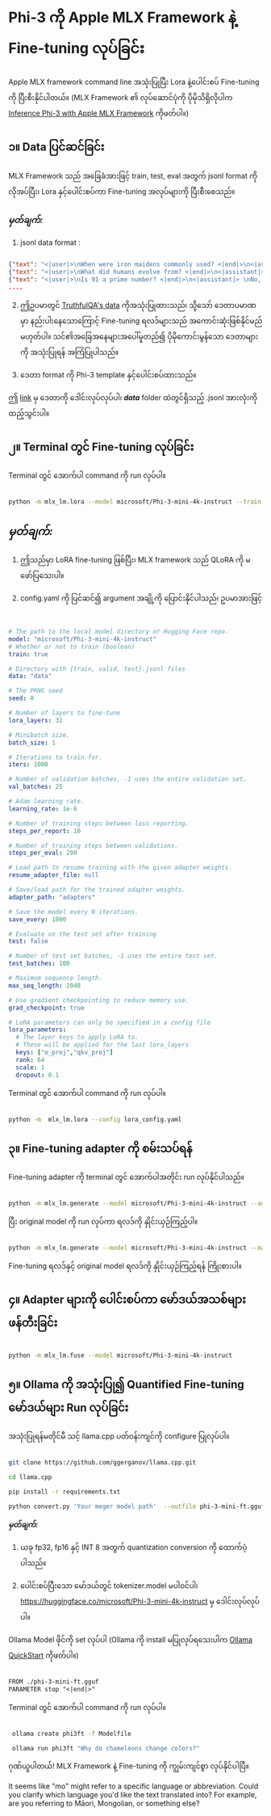# **Phi-3 ကို Apple MLX Framework နဲ့ Fine-tuning လုပ်ခြင်း**

Apple MLX framework command line အသုံးပြုပြီး Lora နဲ့ပေါင်းစပ် Fine-tuning ကို ပြီးစီးနိုင်ပါတယ်။ (MLX Framework ၏ လုပ်ဆောင်ပုံကို ပိုမိုသိရှိလိုပါက [Inference Phi-3 with Apple MLX Framework](../03.FineTuning/03.Inference/MLX_Inference.md) ကိုဖတ်ပါ။)


## **၁။ Data ပြင်ဆင်ခြင်း**

MLX Framework သည် အခြေခံအားဖြင့် train, test, eval အတွက် jsonl format ကိုလိုအပ်ပြီး၊ Lora နှင့်ပေါင်းစပ်ကာ Fine-tuning အလုပ်များကို ပြီးစီးစေသည်။


### ***မှတ်ချက်:***

1. jsonl data format :


```json

{"text": "<|user|>\nWhen were iron maidens commonly used? <|end|>\n<|assistant|> \nIron maidens were never commonly used <|end|>"}
{"text": "<|user|>\nWhat did humans evolve from? <|end|>\n<|assistant|> \nHumans and apes evolved from a common ancestor <|end|>"}
{"text": "<|user|>\nIs 91 a prime number? <|end|>\n<|assistant|> \nNo, 91 is not a prime number <|end|>"}
....

```

2. ဤဥပမာတွင် [TruthfulQA's data](https://github.com/sylinrl/TruthfulQA/blob/main/TruthfulQA.csv) ကိုအသုံးပြုထားသည်၊ သို့သော် ဒေတာပမာဏမှာ နည်းပါးနေသောကြောင့် Fine-tuning ရလဒ်များသည် အကောင်းဆုံးဖြစ်နိုင်မည်မဟုတ်ပါ။ သင်၏အခြေအနေများအပေါ်မူတည်၍ ပိုမိုကောင်းမွန်သော ဒေတာများကို အသုံးပြုရန် အကြံပြုပါသည်။

3. ဒေတာ format ကို Phi-3 template နှင့်ပေါင်းစပ်ထားသည်။

ဤ [link](../../../../code/04.Finetuning/mlx) မှ ဒေတာကို ဒေါင်းလုပ်လုပ်ပါ၊ ***data*** folder ထဲတွင်ရှိသည့် .jsonl အားလုံးကို ထည့်သွင်းပါ။


## **၂။ Terminal တွင် Fine-tuning လုပ်ခြင်း**

Terminal တွင် အောက်ပါ command ကို run လုပ်ပါ။


```bash

python -m mlx_lm.lora --model microsoft/Phi-3-mini-4k-instruct --train --data ./data --iters 1000 

```


## ***မှတ်ချက်:***

1. ဤသည်မှာ LoRA fine-tuning ဖြစ်ပြီး၊ MLX framework သည် QLoRA ကို မဖော်ပြသေးပါ။

2. config.yaml ကို ပြင်ဆင်၍ argument အချို့ကို ပြောင်းနိုင်ပါသည်၊ ဥပမာအားဖြင့်


```yaml


# The path to the local model directory or Hugging Face repo.
model: "microsoft/Phi-3-mini-4k-instruct"
# Whether or not to train (boolean)
train: true

# Directory with {train, valid, test}.jsonl files
data: "data"

# The PRNG seed
seed: 0

# Number of layers to fine-tune
lora_layers: 32

# Minibatch size.
batch_size: 1

# Iterations to train for.
iters: 1000

# Number of validation batches, -1 uses the entire validation set.
val_batches: 25

# Adam learning rate.
learning_rate: 1e-6

# Number of training steps between loss reporting.
steps_per_report: 10

# Number of training steps between validations.
steps_per_eval: 200

# Load path to resume training with the given adapter weights.
resume_adapter_file: null

# Save/load path for the trained adapter weights.
adapter_path: "adapters"

# Save the model every N iterations.
save_every: 1000

# Evaluate on the test set after training
test: false

# Number of test set batches, -1 uses the entire test set.
test_batches: 100

# Maximum sequence length.
max_seq_length: 2048

# Use gradient checkpointing to reduce memory use.
grad_checkpoint: true

# LoRA parameters can only be specified in a config file
lora_parameters:
  # The layer keys to apply LoRA to.
  # These will be applied for the last lora_layers
  keys: ["o_proj","qkv_proj"]
  rank: 64
  scale: 1
  dropout: 0.1


```

Terminal တွင် အောက်ပါ command ကို run လုပ်ပါ။


```bash

python -m  mlx_lm.lora --config lora_config.yaml

```


## **၃။ Fine-tuning adapter ကို စမ်းသပ်ရန်**

Fine-tuning adapter ကို terminal တွင် အောက်ပါအတိုင်း run လုပ်နိုင်ပါသည်။


```bash

python -m mlx_lm.generate --model microsoft/Phi-3-mini-4k-instruct --adapter-path ./adapters --max-token 2048 --prompt "Why do chameleons change colors? " --eos-token "<|end|>"    

```

ပြီး original model ကို run လုပ်ကာ ရလဒ်ကို နှိုင်းယှဉ်ကြည့်ပါ။


```bash

python -m mlx_lm.generate --model microsoft/Phi-3-mini-4k-instruct --max-token 2048 --prompt "Why do chameleons change colors? " --eos-token "<|end|>"    

```

Fine-tuning ရလဒ်နှင့် original model ရလဒ်ကို နှိုင်းယှဉ်ကြည့်ရန် ကြိုးစားပါ။


## **၄။ Adapter များကို ပေါင်းစပ်ကာ မော်ဒယ်အသစ်များ ဖန်တီးခြင်း**


```bash

python -m mlx_lm.fuse --model microsoft/Phi-3-mini-4k-instruct

```

## **၅။ Ollama ကို အသုံးပြု၍ Quantified Fine-tuning မော်ဒယ်များ Run လုပ်ခြင်း**

အသုံးပြုရန်မတိုင်မီ သင့် llama.cpp ပတ်ဝန်းကျင်ကို configure ပြုလုပ်ပါ။


```bash

git clone https://github.com/ggerganov/llama.cpp.git

cd llama.cpp

pip install -r requirements.txt

python convert.py 'Your meger model path'  --outfile phi-3-mini-ft.gguf --outtype f16 

```

***မှတ်ချက်:*** 

1. ယခု fp32, fp16 နှင့် INT 8 အတွက် quantization conversion ကို ထောက်ပံ့ပါသည်။

2. ပေါင်းစပ်ပြီးသော မော်ဒယ်တွင် tokenizer.model မပါဝင်ပါ၊ https://huggingface.co/microsoft/Phi-3-mini-4k-instruct မှ ဒေါင်းလုပ်လုပ်ပါ။

Ollama Model ဖိုင်ကို set လုပ်ပါ (Ollama ကို install မပြုလုပ်ရသေးပါက [Ollama QuickStart](https://ollama.com/) ကိုဖတ်ပါ။)


```txt

FROM ./phi-3-mini-ft.gguf
PARAMETER stop "<|end|>"

```

Terminal တွင် အောက်ပါ command ကို run လုပ်ပါ။


```bash

 ollama create phi3ft -f Modelfile 

 ollama run phi3ft "Why do chameleons change colors?" 

```

ဂုဏ်ယူပါတယ်! MLX Framework နဲ့ Fine-tuning ကို ကျွမ်းကျင်စွာ လုပ်နိုင်ပါပြီ။

It seems like "mo" might refer to a specific language or abbreviation. Could you clarify which language you'd like the text translated into? For example, are you referring to Māori, Mongolian, or something else?